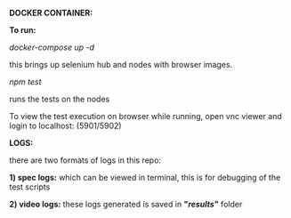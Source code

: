 <b>DOCKER CONTAINER:</b>

<b>To run:</b>

<i>docker-compose up -d</i>

this brings up selenium hub and nodes with browser images.

<i>npm test</i>

runs the tests on the nodes

To view the test execution on browser while running, open vnc viewer and login to localhost: (5901/5902)

<b>LOGS:</b>

there are two formats of logs in this repo:


<b>1) spec logs:</b> which can be viewed in terminal, this is for debugging of the test scripts


<b>2) video logs:</b> these logs generated is saved in <b>"_results_"</b> folder
